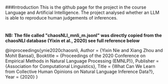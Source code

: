 ###Introduction
This is the github page for the project in the course Language and Artificial Intelligence. 
The project analysed whether an LLM is able to reproduce human judgements of inferences.

#


**NB: The file called "chaosNLI_mnli_m.jsonl" was directly copied from the chaosNLI database (Yixin et al., 2020) see full reference below**

@inproceedings{ynie2020chaosnli,
	Author = {Yixin Nie and Xiang Zhou and Mohit Bansal},
	Booktitle = {Proceedings of the 2020 Conference on Empirical Methods in Natural Language Processing (EMNLP)},
	Publisher = {Association for Computational Linguistics},
	Title = {What Can We Learn from Collective Human Opinions on Natural Language Inference Data?},
	Year = {2020}
}
